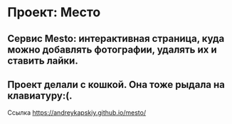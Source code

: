 # Проект: Место
## Cервис Mesto: интерактивная страница, куда можно добавлять фотографии, удалять их и ставить лайки.
## Проект делали с кошкой. Она тоже рыдала на клавиатуру:(.

Ссылка
https://andreykapskiy.github.io/mesto/
